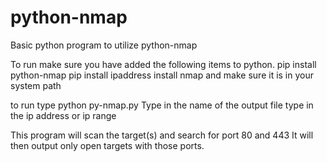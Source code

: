 # python-nmap
Basic python program to utilize python-nmap

To run make sure you have added the following items to python.
pip install python-nmap
pip install ipaddress
install nmap and make sure it is in your system path

to run type python py-nmap.py
Type in the name of the output file
type in the ip address or ip range

This program will scan the target(s) and search for port 80 and 443
It will then output only open targets with those ports.

